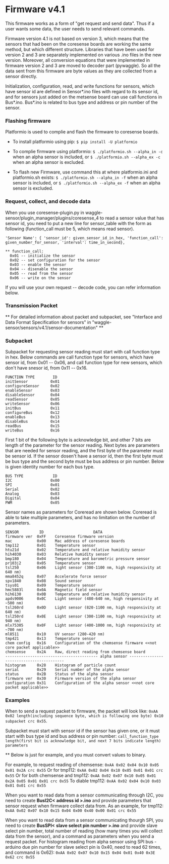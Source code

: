 # Firmware v4.1
This firmware works as a form of "get request and send data". 
Thus if a user wants some data, the user needs to send relevant commands. 

Firmware version 4.1 is not based on version 3, which means that the sensors that had been on the coresense boards are working 
the same method, but which different structure. Libraries that have been used for version 2 and 3 are
separately implemented on various .ino files in the new version.
Moreover, all conversion equations that were implemented in firmware version 2 and 3 are moved to decoder part (pywaggle).
So all the data sent from this firmware are byte values as they are collected from a sensor directly.

Initialization, configuration, read, and write functions for sensors, which have sensor id are defined in Sensor*.ino files
with regard to its sensor id, and for sensors just added on the metsense board can use call functions in Bus*.ino.
Bus*.ino is related to bus type and address or pin number of the sensor.

### Flashing firmware
Platformio is used to complie and flash the firmware to coresense boards.

* To install platformio using pip: ```$ pip install -U platformio``` 

* To complie firmware using platformio: ```$ ./platformio.sh --alpha_in -c```  when an alpha sensor is included, or
```$ ./platformio.sh --alpha_ex -c``` when an alpha sensor is excluded.

* To flash new Firmware, use command this at where platformio.ini and platformio.sh exists:
```$ ./platformio.sh --alpha_in -f``` when an alpha sensor is included, or ```$ ./platformio.sh --alpha_ex -f```
when an alpha sensor is excluded.

### Request, collect, and decode data
When you use coresense-plugin.py in waggle-sensor/plugin_manager/plugins/coresense_4 to read a sensor value that has sensor id, 
you need to put a new line for sensor_table with the form as following (function_call must be 5, which means read sensor).
```
'Sensor Name': { 'sensor_id': given_sensor_id_in_hex, 'function_call': given_number_for_sensor, 'interval': time_in_second},

** function_call:
  0x01 -- initialize the sensor
  0x02 -- set configuration for the sensor
  0x03 -- enable the sensor
  0x04 -- disenable the sensor
  0x05 -- read from the sensor
  0x06 -- write on the sensor
```

If you will use your own request -- decode code, you can refer information below.

### Transmission Packet
** For detailed information about packet and subpacket, see "Interface and Data Format Specification for sensors" in
"waggle-sensor/sensors/v4.1/sensor-documentation" **

### Subpacket
Subpacket for requesting sensor reading must start with call function type in hex.
Below commands are call function type for sensors, which have sensor id, from 0x01 -- 0x06,
and call function type for new sensors, which don't have snesor id, from 0x11 -- 0x16.
```  
FUNCTION TYPE        ID
initSensor          0x01
configureSensor     0x02
enableSensor        0x03
disableSensor       0x04
readSensor          0x05
writeSensor         0x06
initBus             0x11
configureBus        0x12
enableBus           0x13
disableBus          0x14
readBus             0x15
writeBus            0x16
```
First 1 bit of the following byte is acknowledge bit, and other 7 bits are length of the parameter for the sensor reading.
Next bytes are parameters that are needed for sensor reading, and the first byte of the parameter must be sensor id.
If the sensor dosen't have a sensor id, then the first byte must be bus type and the second byte must be bus address or pin number.
Below is given identity number for each bus type.
```
BUS TYPE             ID
I2C                 0x00
SPI                 0x01
Serial              0x02
Analog              0x03
Digital             0x04
PWM                 0x05
```

Sensor names as parameters for Coreread are shown below. 
Coreread is able to take multiple parameters, and has no limitation on the number of parameters.
```
SENSOR         ID                      DATA
firmware ver  0xFF    Coresense firmware version
mac           0x00    Mac address of coresense boards 
tmp112        0x01    Temperature sensor
htu21d        0x02    Temperature and relative humidity sensor
hih4030       0x03    Relative humidity sensor
bmp180        0x04    Temperature and barometric pressure sensor
pr103j2       0x05    Temperature sensor
tsl250        0x06    Light sensor (300-1100 nm, high responsivity at 640 nm) 
mma8452q      0x07    Accelerate force sensor
spv1840       0x08    Sound sensor
tsys01        0x09    Temperature sensor
hmc5883l      0x0A    Magnetic field sensor
hih6130       0x0B    Temperature and relative humidity sensor
apds9006      0x0C    Light sensor (480-640 nm, high responsivity at ~500 nm)
tsl260rd      0x0D    Light sensor (820-1100 nm, high responsivity at 640 nm) 
tsl250rd      0x0E    Light sensor (300-1100 nm, high responsivity at 940 nm) 
mlx75305      0x0F    Light sensor (400-1000 nm, high responsivity at ~700 nm) 
ml8511        0x10    UV sensor (280-420 nm)
tmp421        0x13    Temperature sensor
chem config   0x16    Configuration of the chemsense firmware <<not core packet applicable>>
chemsense     0x2A    Raw, direct reading from chemsense board
----------------------------------------- alpha sensor -----------------------------------------
histogram     0x28    Histogram of particle count
serial        0x29    Serial number of the alpha sensor
status        0x2B    Status of the alpha sensor
firmware ver  0x30    Firmware version of the alpha sensor
configuration 0x31    Configuration of the alpha sensor <<not core packet applicable>>
```

### Examples
When to send a request packet to firmware, the packet will look like:
``` 0xAA 0x02 length(including sequence byte, which is following one byte) 0x10 subpacket crc 0x55 ```.

Subpacket must start with sensor id if the sensor has given one, or it must start with bus type id and bus address or pin number:
``` call_function_type length(first bit is acknowledge bit, and next 7 bits indicate length) parameters ```

** Below is just for example, and you must convert values to binary.

For example, to request reading of chemsense:
``` 0xAA 0x02 0x04 0x10 0x05 0x01 0x2A crc 0x55 ```
Or for tmp112:
``` 0xAA 0x02 0x04 0x10 0x05 0x01 0x01 crc 0x55 ```
Or for both chemsense and tmp112:
``` 0xAA 0x02 0x07 0x10 0x05 0x01 0x2A 0x05 0x01 0x01 crc 0x55 ```
To diable tmp112:
``` 0xAA 0x02 0x04 0x10 0x03 0x01 0x01 crc 0x55 ```

When you want to read data from a sensor communicating through I2C, you need to create **BusI2C<** **address id >.ino** and provide parameters that sensor request when firmware collect data from.
As an example, for tmp112:
``` 0xAA 0x02 0x07 0x10 0x15 0x04 0x00 0x40 0x00 0x01 crc 0x55```

When you want to read data from a sensor communicating thourgh SPI, you need to create **BusSPI<** **slave select pin number >.ino** and provide slave select pin number, total number of reading (how many times you will collect data from the sensor), and a command as parameters when you send a request packet.
For histogram reading from alpha sensor using SPI bus - arduino due pin number for slave select pin is 0x40, need to read 62 times, and command is 0x62):
``` 0xAA 0x02 0x07 0x10 0x15 0x04 0x01 0x40 0x3E 0x62 crc 0x55 ```
